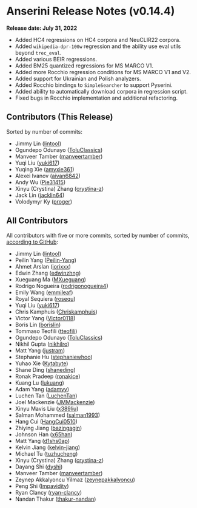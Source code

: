 # Anserini Release Notes (v0.14.4)

**Release date: July 31, 2022**

+ Added HC4 regressions on HC4 corpora and NeuCLIR22 corpora.
+ Added `wikipedia-dpr-100w` regression and the ability use eval utils beyond `trec_eval`.
+ Added various BEIR regressions.
+ Added BM25 quantized regressions for MS MARCO V1.
+ Added more Rocchio regression conditions for MS MARCO V1 and V2.
+ Added support for Ukrainian and Polish analyzers.
+ Added Rocchio bindings to `SimpleSearcher` to support Pyserini.
+ Added ability to automatically download corpora in regression script.
+ Fixed bugs in Rocchio implementation and additional refactoring.

## Contributors (This Release)

Sorted by number of commits:

+ Jimmy Lin ([lintool](https://github.com/lintool))
+ Ogundepo Odunayo ([ToluClassics](https://github.com/ToluClassics))
+ Manveer Tamber ([manveertamber](https://github.com/manveertamber))
+ Yuqi Liu ([yuki617](https://github.com/yuki617))
+ Yuqing Xie ([amyxie361](https://github.com/amyxie361))
+ Alexei Ivanov ([aivan6842](https://github.com/aivan6842))
+ Andy Wu ([Pie31415](https://github.com/Pie31415))
+ Xinyu (Crystina) Zhang ([crystina-z](https://github.com/crystina-z))
+ Jack Lin ([jacklin64](https://github.com/jacklin64))
+ Volodymyr Ky ([proger](https://github.com/proger))

## All Contributors

All contributors with five or more commits, sorted by number of commits, [according to GitHub](https://github.com/castorini/Anserini/graphs/contributors):

+ Jimmy Lin ([lintool](https://github.com/lintool))
+ Peilin Yang ([Peilin-Yang](https://github.com/Peilin-Yang))
+ Ahmet Arslan ([iorixxx](https://github.com/iorixxx))
+ Edwin Zhang ([edwinzhng](https://github.com/edwinzhng))
+ Xueguang Ma ([MXueguang](https://github.com/MXueguang))
+ Rodrigo Nogueira ([rodrigonogueira4](https://github.com/rodrigonogueira4))
+ Emily Wang ([emmileaf](https://github.com/emmileaf))
+ Royal Sequiera ([rosequ](https://github.com/rosequ))
+ Yuqi Liu ([yuki617](https://github.com/yuki617))
+ Chris Kamphuis ([Chriskamphuis](https://github.com/Chriskamphuis))
+ Victor Yang ([Victor0118](https://github.com/Victor0118))
+ Boris Lin ([borislin](https://github.com/borislin))
+ Tommaso Teofili ([tteofili](https://github.com/tteofili))
+ Ogundepo Odunayo ([ToluClassics](https://github.com/ToluClassics))
+ Nikhil Gupta ([nikhilro](https://github.com/nikhilro))
+ Matt Yang ([justram](https://github.com/justram))
+ Stephanie Hu ([stephaniewhoo](https://github.com/stephaniewhoo))
+ Yuhao Xie ([Kytabyte](https://github.com/Kytabyte))
+ Shane Ding ([shaneding](https://github.com/shaneding))
+ Ronak Pradeep ([ronakice](https://github.com/ronakice))
+ Kuang Lu ([lukuang](https://github.com/lukuang))
+ Adam Yang ([adamyy](https://github.com/adamyy))
+ Luchen Tan ([LuchenTan](https://github.com/LuchenTan))
+ Joel Mackenzie ([JMMackenzie](https://github.com/JMMackenzie))
+ Xinyu Mavis Liu ([x389liu](https://github.com/x389liu))
+ Salman Mohammed ([salman1993](https://github.com/salman1993))
+ Hang Cui ([HangCui0510](https://github.com/HangCui0510))
+ Zhiying Jiang ([bazingagin](https://github.com/bazingagin))
+ Johnson Han ([x65han](https://github.com/x65han))
+ Matt Yang ([d1shs0ap](https://github.com/d1shs0ap))
+ Kelvin Jiang ([kelvin-jiang](https://github.com/kelvin-jiang))
+ Michael Tu ([tuzhucheng](https://github.com/tuzhucheng))
+ Xinyu (Crystina) Zhang ([crystina-z](https://github.com/crystina-z))
+ Dayang Shi ([dyshi](https://github.com/dyshi))
+ Manveer Tamber ([manveertamber](https://github.com/manveertamber))
+ Zeynep Akkalyoncu Yilmaz ([zeynepakkalyoncu](https://github.com/zeynepakkalyoncu))
+ Peng Shi ([Impavidity](https://github.com/Impavidity))
+ Ryan Clancy ([ryan-clancy](https://github.com/ryan-clancy))
+ Nandan Thakur ([thakur-nandan](https://github.com/thakur-nandan))
